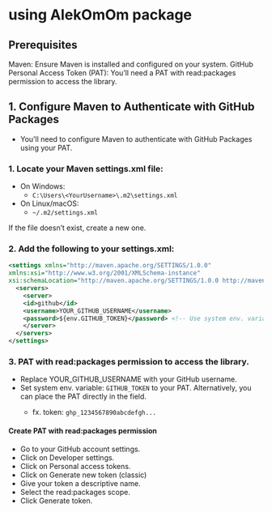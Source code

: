 
# using AlekOmOm package 

## Prerequisites
Maven: Ensure Maven is installed and configured on your system.
GitHub Personal Access Token (PAT): You’ll need a PAT with read:packages permission to access the library.


## 1. Configure Maven to Authenticate with GitHub Packages

- You’ll need to configure Maven to authenticate with GitHub Packages using your PAT.

### 1. Locate your Maven settings.xml file:

- On Windows: 
  - `C:\Users\<YourUsername>\.m2\settings.xml`
- On Linux/macOS: 
  - `~/.m2/settings.xml`

If the file doesn’t exist, create a new one.

### 2. Add the following to your settings.xml:

```xml
<settings xmlns="http://maven.apache.org/SETTINGS/1.0.0"
xmlns:xsi="http://www.w3.org/2001/XMLSchema-instance"
xsi:schemaLocation="http://maven.apache.org/SETTINGS/1.0.0 http://maven.apache.org/xsd/settings-1.0.0.xsd">
  <servers>
    <server>
    <id>github</id>
    <username>YOUR_GITHUB_USERNAME</username>
    <password>${env.GITHUB_TOKEN}</password> <!-- Use system env. variable: GITHUB_TOKEN -->
    </server>
  </servers>
</settings>
```


### 3. PAT with read:packages permission to access the library.
- Replace YOUR_GITHUB_USERNAME with your GitHub username.
- Set system env. variable: `GITHUB_TOKEN`  to your PAT. Alternatively, you can place the PAT directly in the <password> field.
  - fx. token: `ghp_1234567890abcdefgh...`

#### Create PAT with read:packages permission
- Go to your GitHub account settings.
- Click on Developer settings.
- Click on Personal access tokens.
- Click on Generate new token (classic)
- Give your token a descriptive name.
- Select the read:packages scope.
- Click Generate token.